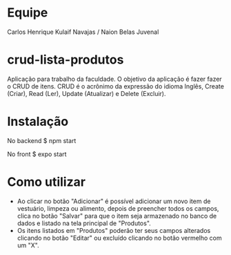 # Equipe 
Carlos Henrique Kulaif Navajas / 
Naion Belas Juvenal 

# crud-lista-produtos
Aplicação para trabalho da faculdade.
O objetivo da aplicação é fazer fazer o CRUD de itens.
CRUD é o acrônimo da expressão do idioma Inglês, Create (Criar), Read (Ler), Update (Atualizar) e Delete (Excluir).

# Instalação
No backend 
$ npm start

No front 
$ expo start

# Como utilizar

- Ao clicar no botão "Adicionar" é possível adicionar um novo item de vestuário, limpeza ou alimento, 
depois de preencher todos os campos, clica no botão "Salvar" para que o item seja armazenado no banco de dados e listado na tela principal de "Produtos".
- Os itens listados em "Produtos" poderão ter seus campos alterados clicando no botão "Editar" ou excluído clicando no botão vermelho com um "X".
